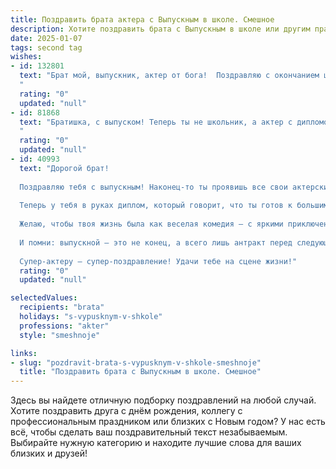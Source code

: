 ```yaml
---
title: Поздравить брата актера с Выпускным в школе. Смешное
description: Хотите поздравить брата с Выпускным в школе или другим праздником? Наш ИИ создаст незабываемое поздравление, а вы обязательно выделитесь среди других.  
date: 2025-01-07
tags: second tag
wishes:
- id: 132801
  text: "Брат мой, выпускник, актер от бога!  Поздравляю с окончанием школы – теперь ты свободен, как птица, и можешь строить свою карьеру, не боясь получить двойку по алгебре.  Главное – не переиграй в жизни, а то зрители (родители) закидают тебя помидорами!  Желаю тебе ярких ролей, аншлагов и…  чтобы агенты сами выстраивались в очередь за твоим талантом (а не ты за ролью статиста в массовке)!  Удачи, звезда наша восходящая!
  "
  rating: "0"
  updated: "null"
- id: 81868
  text: "Братишка, с выпуском! Теперь ты не школьник, а актер с дипломом! Поздравляю, но запомни: сцена - это не место для танцев с букетом цветов, а твой приз - не аплодисменты родителей, а овации зала! 😂🤣  Желаю тебе ярких ролей, оглушительного успеха и чтобы твой дебютный спектакль не закончился \"фиаско\" на первом же акте!  😉
  "
  rating: "0"
  updated: "null"
- id: 40993
  text: "Дорогой брат!
  
  Поздравляю тебя с выпускным! Наконец-то ты проявишь все свои актерские таланты не только на сцене, но и в настоящей жизни. Будешь притворяться, что умеешь готовить, когда на самом деле жаришь яичницу только в микроволновке!
  
  Теперь у тебя в руках диплом, который говорит, что ты готов к большим ролям! Главное — не забывай, что в жизни даже самые сложные сцены можно «заактёрить». Если не получится поступить в театральный, не переживай! Всегда можно устроиться на работу «в массовке» — с тобой это будет несложно, ты же везде найдешь своего зрителя!
  
  Желаю, чтобы твоя жизнь была как веселая комедия — с яркими приключениями, интересными персонажами и, конечно, с большим количеством смеха!
  
  И помни: выпускной — это не конец, а всего лишь антракт перед следующим актом!
  
  Супер-актеру — супер-поздравление! Удачи тебе на сцене жизни!"
  rating: "0"
  updated: "null"

selectedValues:
  recipients: "brata"
  holidays: "s-vypusknym-v-shkole"
  professions: "akter"
  style: "smeshnoje"

links:
- slug: "pozdravit-brata-s-vypusknym-v-shkole-smeshnoje"
  title: "Поздравить брата с Выпускным в школе. Смешное"
---
```


Здесь вы найдете отличную подборку поздравлений на любой случай.
Хотите поздравить друга с днём рождения, коллегу с профессиональным праздником или близких с Новым годом? У нас есть всё, чтобы сделать ваш поздравительный текст незабываемым. Выбирайте нужную категорию и находите лучшие слова для ваших близких и друзей!
